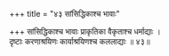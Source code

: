 +++
title = "४३ सांसिद्धिकाश्च भावाः"

+++
सांसिद्धिकाश्च भावाः प्राकृतिका वैकृताश्च धर्माद्याः ।  
दृष्टाः करणाश्रयिणः कार्याश्रयिणश्च कललाद्याः ॥ ४३॥  
  
